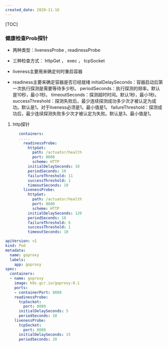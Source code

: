```yaml
---
created_date: 2020-11-16
---
```


[TOC]

### 健康检查Prob探针
- 两种类型：livenessProbe , readinessProbe
- 三种检查方式： httpGet ， exec ， tcpSocket

- liveness主要用来确定何时重启容器
- readiness主要来确定容器是否已经就绪
    initialDelaySeconds：容器启动后第一次执行探测是需要等待多少秒。
    periodSeconds：执行探测的频率。默认是10秒，最小1秒。
    timeoutSeconds：探测超时时间。默认1秒，最小1秒。
    successThreshold：探测失败后，最少连续探测成功多少次才被认定为成功。默认是1。对于liveness必须是1。最小值是1。
    failureThreshold：探测成功后，最少连续探测失败多少次才被认定为失败。默认是3。最小值是1。

1. http探针
```yaml
      containers:
      .....
        readinessProbe:
          httpGet:
            path: /actuator/health
            port: 8080
            scheme: HTTP
          initialDelaySeconds: 10
          periodSeconds: 10
          failureThreshold: 11
          successThreshold: 1
          timeoutSeconds: 10
        livenessProbe:
          httpGet:
            path: /actuator/health
            port: 8080
            scheme: HTTP
          initialDelaySeconds: 120
          periodSeconds: 10
          failureThreshold: 6
          successThreshold: 1
          timeoutSeconds: 10
```

```yaml
apiVersion: v1
kind: Pod
metadata:
  name: goproxy
  labels:
    app: goproxy
spec:
  containers:
  - name: goproxy
    image: k8s.gcr.io/goproxy:0.1
    ports:
    - containerPort: 8080
    readinessProbe:
      tcpSocket:
        port: 8080
      initialDelaySeconds: 5
      periodSeconds: 10
    livenessProbe:
      tcpSocket:
        port: 8080
      initialDelaySeconds: 15
      periodSeconds: 20
```